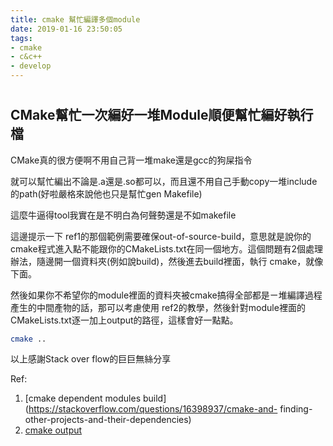 ```yaml
---
title: cmake 幫忙編譯多個module
date: 2019-01-16 23:50:05
tags:
- cmake
- c&c++
- develop
---
```

#
CMake幫忙一次編好一堆Module順便幫忙編好執行檔
---
CMake真的很方便啊不用自己背一堆make還是gcc的狗屎指令

就可以幫忙編出不論是.a還是.so都可以，而且還不用自己手動copy一堆include的path(好啦嚴格來說他也只是幫忙gen Makefile)

這麼牛逼得tool我實在是不明白為何聲勢還是不如makefile

這邊提示一下 ref1的那個範例需要確保out-of-source-build，意思就是說你的cmake程式進入點不能跟你的CMakeLists.txt在同一個地方。這個問題有2個處理辦法，隨邊開一個資料夾(例如說build)，然後進去build裡面，執行
cmake，就像下面。

然後如果你不希望你的module裡面的資料夾被cmake搞得全部都是ㄧ堆編譯過程產生的中間產物的話，那可以考慮使用
ref2的教學，然後針對module裡面的CMakeLists.txt逐一加上output的路徑，這樣會好一點點。

```sh
cmake ..
```

以上感謝Stack over flow的巨巨無絲分享


Ref:
1. [cmake dependent modules build](https://stackoverflow.com/questions/16398937/cmake-and- finding-other-projects-and-their-dependencies)
2. [cmake output](https://stackoverflow.com/questions/6594796/how-do-i-make-cmake-output-into-a-bin-dir)
